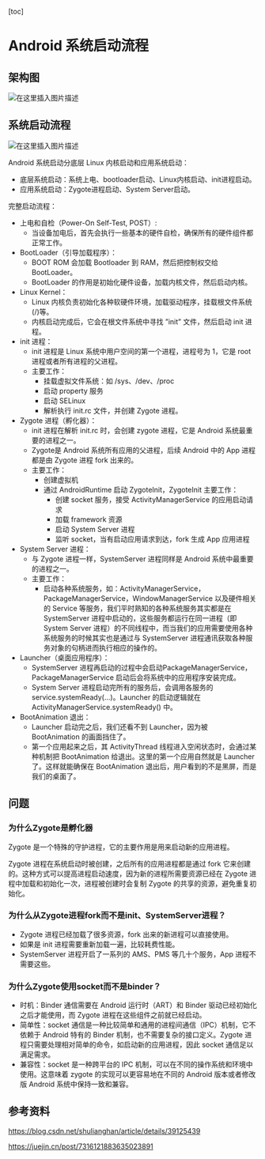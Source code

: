 [toc]

# Android 系统启动流程

## 架构图

![在这里插入图片描述](https://i-blog.csdnimg.cn/direct/b50b150b4c3f4668ba7b90b7634aa601.png)



## 系统启动流程

![在这里插入图片描述](https://i-blog.csdnimg.cn/direct/f04adeb51ffa41b6a88d5a2b575bf9bf.jpeg)

Android 系统启动分底层 Linux 内核启动和应用系统启动：

- 底层系统启动：系统上电、bootloader启动、Linux内核启动、init进程启动。
- 应用系统启动：Zygote进程启动、System Server启动。

完整启动流程：

- 上电和自检（Power-On Self-Test, POST）:
  - 当设备加电后，首先会执行一些基本的硬件自检，确保所有的硬件组件都正常工作。
- BootLoader（引导加载程序）：
  - BOOT ROM 会加载 Bootloader 到 RAM，然后把控制权交给 BootLoader。
  - BootLoader 的作用是初始化硬件设备，加载内核文件，然后启动内核。
- Linux Kernel：
  - Linux 内核负责初始化各种软硬件环境，加载驱动程序，挂载根文件系统(/)等。
  - 内核启动完成后，它会在根文件系统中寻找 ”init” 文件，然后启动 init 进程。
- init 进程：
  - init 进程是 Linux 系统中用户空间的第一个进程，进程号为 1，它是 root 进程或者所有进程的父进程。
  - 主要工作：
    - 挂载虚拟文件系统：如 /sys、/dev、/proc
    - 启动 property 服务
    - 启动 SELinux
    - 解析执行 init.rc 文件，并创建 Zygote 进程。
- Zygote 进程（孵化器）：
  - init 进程在解析 init.rc 时，会创建 zygote 进程，它是 Android 系统最重要的进程之一。
  - Zygote是 Android 系统所有应用的父进程，后续 Android 中的 App 进程都是由 Zygote 进程 fork 出来的。
  - 主要工作：
    - 创建虚拟机
    - 通过 AndroidRuntime 启动 ZygoteInit，ZygoteInit 主要工作：
      - 创建 socket 服务，接受 ActivityManagerService 的应用启动请求
      - 加载 framework 资源
      - 启动 System Server 进程
      - 监听 socket，当有启动应用请求到达，fork 生成 App 应用进程
- System Server 进程：
  - 与 Zygote 进程一样，SystemServer 进程同样是 Android 系统中最重要的进程之一。
  - 主要工作：
    - 启动各种系统服务，如：ActivityManagerService，PackageManagerService，WindowManagerService 以及硬件相关的 Service 等服务，我们平时熟知的各种系统服务其实都是在 SystemServer 进程中启动的，这些服务都运行在同一进程（即 System Server 进程）的不同线程中，而当我们的应用需要使用各种系统服务的时候其实也是通过与 SystemServer 进程通讯获取各种服务对象的句柄进而执行相应的操作的。
- Launcher（桌面应用程序）：
  - SystemServer 进程再启动的过程中会启动PackageManagerService，PackageManagerService 启动后会将系统中的应用程序安装完成。
  - System Server 进程启动完所有的服务后，会调用各服务的 service.systemReady(…)。Launcher 的启动逻辑就在 ActivityManagerService.systemReady()  中。
- BootAnimation 退出：
  - Launcher 启动完之后，我们还看不到 Launcher，因为被 BootAnimation 的画面挡住了。
  - 第一个应用起来之后，其 ActivityThread 线程进入空闲状态时，会通过某种机制把 BootAnimation 给退出。这里的第一个应用自然就是 Launcher了。这样就能确保在 BootAnimation 退出后，用户看到的不是黑屏，而是我们的桌面了。



## 问题

### 为什么Zygote是孵化器

Zygote  是一个特殊的守护进程，它的主要作用是用来启动新的应用进程。

Zygote  进程在系统启动时被创建，之后所有的应用进程都是通过  fork  它来创建的。这种方式可以提高进程启动速度，因为新的进程所需要资源已经在  Zygote 进程中加载和初始化一次，进程被创建时会复制 Zygote 的共享的资源，避免重复初始化。

### 为什么从Zygote进程fork而不是init、SystemServer进程？

- Zygote 进程已经加载了很多资源，fork 出来的新进程可以直接使用。
- 如果是 init 进程需要重新加载一遍，比较耗费性能。
- SystemServer 进程开启了一系列的 AMS、PMS 等几十个服务，App 进程不需要这些。

### 为什么Zygote使用socket而不是binder？

- 时机：Binder 通信需要在 Android 运行时（ART）和 Binder 驱动已经初始化之后才能使用，而 Zygote 进程在这些组件之前就已经启动。
- 简单性：socket 通信是一种比较简单和通用的进程间通信（IPC）机制，它不依赖于 Android 特有的 Binder 机制，也不需要复杂的接口定义。Zygote 进程只需要处理相对简单的命令，如启动新的应用进程，因此 socket 通信足以满足需求。
- 兼容性：socket 是一种跨平台的 IPC 机制，可以在不同的操作系统和环境中使用。这意味着 zygote 的实现可以更容易地在不同的 Android 版本或者修改版 Android 系统中保持一致和兼容。



## 参考资料

https://blog.csdn.net/shulianghan/article/details/39125439

https://juejin.cn/post/7316121883635023891

